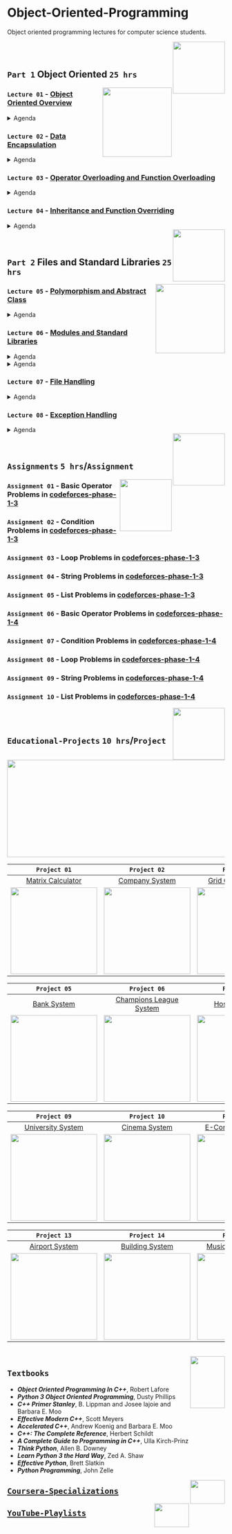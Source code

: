 # Object-Oriented-Programming
Object oriented programming lectures for computer science students.

<img align="right" width="120" height="120" src="https://github.com/cs-MohamedAyman/Computer-Science-Textbooks/blob/master/logos/object-oriented.jpg">
<br>
<br>

## `Part 1` Object Oriented `25 hrs`

<img align="right" width="160" height="160" src="https://github.com/cs-MohamedAyman/Computer-Science-Textbooks/blob/master/logos/practice1.jpg">

### `Lecture 01` - [Object Oriented Overview](https://github.com/cs-MohamedAyman/Object-Oriented-Programming/tree/master/Lectures/README.md)
<details>
  <summary>Agenda</summary><br>

  - Introduction to OOP
  - Classes and Objects
  - Class Attributes
  - Class Methods
  - Class Constructor
  - Class Destructor
</details>

### `Lecture 02` - [Data Encapsulation](https://github.com/cs-MohamedAyman/Object-Oriented-Programming/tree/master/Lectures/README.md)
<details>
  <summary>Agenda</summary><br>

  - Introduction to Data Encapsulation
  - Private Variables
  - Private Methods
  - Static Variables
  - Static Methods
  - Class Prototyping
</details>

### `Lecture 03` - [Operator Overloading and Function Overloading](https://github.com/cs-MohamedAyman/Object-Oriented-Programming/tree/master/Lectures/README.md)
<details>
  <summary>Agenda</summary><br>

  - Introduction to Operator Overloading
  - Input/Output Operators Overloading
  - Arithmetic Operators Overloading
  - Bitwise Operators Overloading
  - Assignment Operators Overloading
  - Subscripting Operator Overloading
  - Function Overloading
</details>

### `Lecture 04` - [Inheritance and Function Overriding](https://github.com/cs-MohamedAyman/Object-Oriented-Programming/tree/master/Lectures/README.md)
<details>
  <summary>Agenda</summary><br>

  - Introduction to Inheritance
  - Access Modifiers
  - Function Overriding
  - Multiple Inheritance
  - Composition Relationship
  - Aggregation Relationship
</details>

<img align="right" width="120" height="120" src="https://github.com/cs-MohamedAyman/Computer-Science-Textbooks/blob/master/logos/object-oriented.jpg">
<br>
<br>

## `Part 2` Files and Standard Libraries `25 hrs`

<img align="right" width="160" height="160" src="https://github.com/cs-MohamedAyman/Computer-Science-Textbooks/blob/master/logos/practice1.jpg">

### `Lecture 05` - [Polymorphism and Abstract Class](https://github.com/cs-MohamedAyman/Object-Oriented-Programming/tree/master/Lectures/README.md)
<details>
  <summary>Agenda</summary><br>

  - Introduction to Abstraction
  - Abstract Class
  - Abstract Method
  - Abstract Properties
  - Polymorphism
</details>

### `Lecture 06` - [Modules and Standard Libraries](https://github.com/cs-MohamedAyman/Object-Oriented-Programming/tree/master/Lectures/README.md)
<details>
  <summary>Agenda</summary><br>

  - Modules in Python
  - Counter Module
  - DefaultDict Module
  - DateTime Module
  - Timedelta Module
  - Calendar Module
</details>

<details>
  <summary>Agenda</summary><br>

  - Modules in C++
  - Cmath Module
  - Random Module
  - Numeric Module
  - Ctime Module
  - Standard Template Libraries
</details>

### `Lecture 07` - [File Handling](https://github.com/cs-MohamedAyman/Object-Oriented-Programming/tree/master/Lectures/README.md)
<details>
  <summary>Agenda</summary><br>

  - Introduction to File Handling
  - Text files
  - CSV files
  - Json files
</details>

### `Lecture 08` - [Exception Handling](https://github.com/cs-MohamedAyman/Object-Oriented-Programming/tree/master/Lectures/README.md)
<details>
  <summary>Agenda</summary><br>

  - Introduction to Exception Handling
  - Types of Exceptions
  - The except Clause with No Exceptions
  - The except Clause with Multiple Exceptions
  - The try/except, else, and finally
  - Assertions
</details>

<img align="right" width="120" height="120" src="https://github.com/cs-MohamedAyman/Computer-Science-Textbooks/blob/master/logos/object-oriented.jpg">
<br>
<br>

## `Assignments` `5 hrs`/`Assignment`

<img align="right" width="120" height="120" src="https://github.com/cs-MohamedAyman/Computer-Science-Textbooks/blob/master/logos/practice2.jpg">

### `Assignment 01` - Basic Operator Problems in [codeforces-phase-1-3](https://github.com/cs-MohamedAyman/Problem-Solving-Training/tree/master/level-1/codeforces-phase-1-3)
### `Assignment 02` - Condition Problems in [codeforces-phase-1-3](https://github.com/cs-MohamedAyman/Problem-Solving-Training/tree/master/level-1/codeforces-phase-1-3)
### `Assignment 03` - Loop Problems in [codeforces-phase-1-3](https://github.com/cs-MohamedAyman/Problem-Solving-Training/tree/master/level-1/codeforces-phase-1-3)
### `Assignment 04` - String Problems in [codeforces-phase-1-3](https://github.com/cs-MohamedAyman/Problem-Solving-Training/tree/master/level-1/codeforces-phase-1-3)
### `Assignment 05` - List Problems in [codeforces-phase-1-3](https://github.com/cs-MohamedAyman/Problem-Solving-Training/tree/master/level-1/codeforces-phase-1-3)
### `Assignment 06` - Basic Operator Problems in [codeforces-phase-1-4](https://github.com/cs-MohamedAyman/Problem-Solving-Training/tree/master/level-1/codeforces-phase-1-4)
### `Assignment 07` - Condition Problems in [codeforces-phase-1-4](https://github.com/cs-MohamedAyman/Problem-Solving-Training/tree/master/level-1/codeforces-phase-1-4)
### `Assignment 08` - Loop Problems in [codeforces-phase-1-4](https://github.com/cs-MohamedAyman/Problem-Solving-Training/tree/master/level-1/codeforces-phase-1-4)
### `Assignment 09` - String Problems in [codeforces-phase-1-4](https://github.com/cs-MohamedAyman/Problem-Solving-Training/tree/master/level-1/codeforces-phase-1-4)
### `Assignment 10` - List Problems in [codeforces-phase-1-4](https://github.com/cs-MohamedAyman/Problem-Solving-Training/tree/master/level-1/codeforces-phase-1-4)

<img align="right" width="120" height="120" src="https://github.com/cs-MohamedAyman/Computer-Science-Textbooks/blob/master/logos/object-oriented.jpg">
<br>
<br>

## `Educational-Projects` `10 hrs`/`Project`

<img align="middle" width="900" height="225" src="https://github.com/cs-MohamedAyman/Computer-Science-Textbooks/blob/master/logos/educational-projects.jpg">

|`Project 01` | `Project 02` | `Project 03` | `Project 04` |
|:----:|:----:|:----:|:----:|
| [Matrix Calculator](https://github.com/cs-MohamedAyman/Object-Oriented-Programming/blob/master/Projects/README.md) | [Company System](https://github.com/cs-MohamedAyman/Object-Oriented-Programming/blob/master/Projects/README.md) | [Grid Games System](https://github.com/cs-MohamedAyman/Object-Oriented-Programming/blob/master/Projects/README.md) | [Library System](https://github.com/cs-MohamedAyman/Object-Oriented-Programming/blob/master/Projects/README.md) |
|<img width="200" height="200" src="https://github.com/cs-MohamedAyman/Computer-Science-Textbooks/blob/master/logos/matrix-calculator.jpg">|<img width="200" height="200" src="https://github.com/cs-MohamedAyman/Computer-Science-Textbooks/blob/master/logos/company-system.jpg">|<img width="200" height="200" src="https://github.com/cs-MohamedAyman/Computer-Science-Textbooks/blob/master/logos/grid-games-system.jpg">|<img width="200" height="200" src="https://github.com/cs-MohamedAyman/Computer-Science-Textbooks/blob/master/logos/library-system.jpg">|

|`Project 05` | `Project 06` | `Project 07` | `Project 08` |
|:----:|:----:|:----:|:----:|
| [Bank System](https://github.com/cs-MohamedAyman/Object-Oriented-Programming/blob/master/Projects/README.md) | [Champions League System](https://github.com/cs-MohamedAyman/Object-Oriented-Programming/blob/master/Projects/README.md) | [Hospital System](https://github.com/cs-MohamedAyman/Object-Oriented-Programming/blob/master/Projects/README.md) | [Project Management System](https://github.com/cs-MohamedAyman/Object-Oriented-Programming/blob/master/Projects/README.md) |
|<img width="200" height="200" src="https://github.com/cs-MohamedAyman/Computer-Science-Textbooks/blob/master/logos/bank-system.jpg">|<img width="200" height="200" src="https://github.com/cs-MohamedAyman/Computer-Science-Textbooks/blob/master/logos/champions-league-system.jpg">|<img width="200" height="200" src="https://github.com/cs-MohamedAyman/Computer-Science-Textbooks/blob/master/logos/hospital-system.jpg">|<img width="200" height="200" src="https://github.com/cs-MohamedAyman/Computer-Science-Textbooks/blob/master/logos/project-management-system.jpg">|

|`Project 09` | `Project 10` | `Project 11` | `Project 12` |
|:----:|:----:|:----:|:----:|
| [University System](https://github.com/cs-MohamedAyman/Object-Oriented-Programming/blob/master/Projects/README.md) | [Cinema System](https://github.com/cs-MohamedAyman/Object-Oriented-Programming/blob/master/Projects/README.md) | [E-Commerce System](https://github.com/cs-MohamedAyman/Object-Oriented-Programming/blob/master/Projects/README.md) | [City System](https://github.com/cs-MohamedAyman/Object-Oriented-Programming/blob/master/Projects/README.md) |
|<img width="200" height="200" src="https://github.com/cs-MohamedAyman/Computer-Science-Textbooks/blob/master/logos/university-system.jpg">|<img width="200" height="200" src="https://github.com/cs-MohamedAyman/Computer-Science-Textbooks/blob/master/logos/cinema-system.jpg">|<img width="200" height="200" src="https://github.com/cs-MohamedAyman/Computer-Science-Textbooks/blob/master/logos/e-commerce-system.jpg">|<img width="200" height="200" src="https://github.com/cs-MohamedAyman/Computer-Science-Textbooks/blob/master/logos/city-system.jpg">|

|`Project 13` | `Project 14` | `Project 15` | `Project 16` |
|:----:|:----:|:----:|:----:|
| [Airport System](https://github.com/cs-MohamedAyman/Object-Oriented-Programming/blob/master/Projects/README.md) | [Building System](https://github.com/cs-MohamedAyman/Object-Oriented-Programming/blob/master/Projects/README.md) | [Music Player System](https://github.com/cs-MohamedAyman/Object-Oriented-Programming/blob/master/Projects/README.md) | [Transportation System](https://github.com/cs-MohamedAyman/Object-Oriented-Programming/blob/master/Projects/README.md) |
|<img width="200" height="200" src="https://github.com/cs-MohamedAyman/Computer-Science-Textbooks/blob/master/logos/airport-system.jpg">|<img width="200" height="200" src="https://github.com/cs-MohamedAyman/Computer-Science-Textbooks/blob/master/logos/building-system.jpg">|<img width="200" height="200" src="https://github.com/cs-MohamedAyman/Computer-Science-Textbooks/blob/master/logos/music-player-system.jpg">|<img width="200" height="200" src="https://github.com/cs-MohamedAyman/Computer-Science-Textbooks/blob/master/logos/transportation-system.jpg">|


<br>
<img align="right" width="80" height="120" src="https://github.com/cs-MohamedAyman/Computer-Science-Textbooks/blob/master/logos/textbooks.jpg">

## `Textbooks`

* ***Object Oriented Programming In C++***, Robert Lafore
* ***Python 3 Object Oriented Programming***, Dusty Phillips
* ***C++ Primer Stanley***, B. Lippman and Josee lajoie and Barbara E. Moo
* ***Effective Modern C++***, Scott Meyers
* ***Accelerated C++***, Andrew Koenig and Barbara E. Moo
* ***C++: The Complete Reference***, Herbert Schildt
* ***A Complete Guide to Programming in C++***, Ulla Kirch-Prinz
* ***Think Python***, Allen B. Downey
* ***Learn Python 3 the Hard Way***, Zed A. Shaw
* ***Effective Python***, Brett Slatkin
* ***Python Programming***, John Zelle

<img align="right" width="80" height="55" src="https://github.com/cs-MohamedAyman/Coursera-Specializations/blob/master/organizations-logos/coursera.jpg">

## [`Coursera-Specializations`](https://github.com/cs-MohamedAyman/Coursera-Specializations/blob/master/Computer-Science-Specializations/README.md)

<img align="right" width="80" height="55" src="https://github.com/cs-MohamedAyman/YouTube-Playlists/blob/master/organizations-logos/youtube.jpg">

## [`YouTube-Playlists`](https://github.com/cs-MohamedAyman/YouTube-Playlists/blob/master/Computer-Science-Playlists/README.md)
